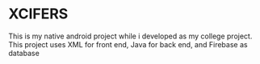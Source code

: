 <h1>XCIFERS</h1>
<p> This is my native android project while i developed as my college project. This project uses XML for front end, Java for back end, and Firebase as database</p>